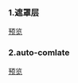 <h3>1.遮罩层</h3>
 <a href="https://zq-jhon.github.io/littleDemo/mask.html" target="_blank">预览</a>
<br>
<h3>2.auto-comlate</h3>
 <a href="https://zq-jhon.github.io/littleDemo/autocomplate.html" target="_blank">预览</a>
